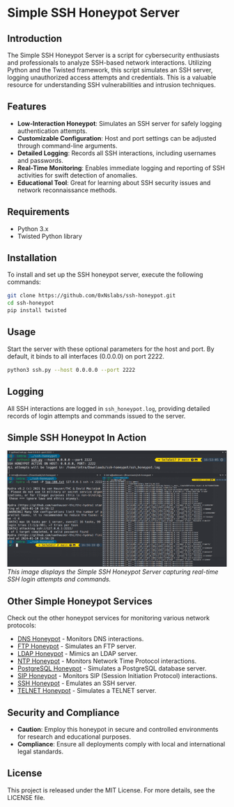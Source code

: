 # Simple SSH Honeypot Server

## Introduction
The Simple SSH Honeypot Server is a script for cybersecurity enthusiasts and professionals to analyze SSH-based network interactions. Utilizing Python and the Twisted framework, this script simulates an SSH server, logging unauthorized access attempts and credentials. This is a valuable resource for understanding SSH vulnerabilities and intrusion techniques.

## Features
- **Low-Interaction Honeypot**: Simulates an SSH server for safely logging authentication attempts.
- **Customizable Configuration**: Host and port settings can be adjusted through command-line arguments.
- **Detailed Logging**: Records all SSH interactions, including usernames and passwords.
- **Real-Time Monitoring**: Enables immediate logging and reporting of SSH activities for swift detection of anomalies.
- **Educational Tool**: Great for learning about SSH security issues and network reconnaissance methods.

## Requirements
- Python 3.x
- Twisted Python library

## Installation
To install and set up the SSH honeypot server, execute the following commands:

```bash
git clone https://github.com/0xNslabs/ssh-honeypot.git
cd ssh-honeypot
pip install twisted
```

## Usage
Start the server with these optional parameters for the host and port. By default, it binds to all interfaces (0.0.0.0) on port 2222.

```bash
python3 ssh.py --host 0.0.0.0 --port 2222
```

## Logging
All SSH interactions are logged in `ssh_honeypot.log`, providing detailed records of login attempts and commands issued to the server.

## Simple SSH Honeypot In Action
![Simple SSH Honeypot in Action](https://raw.githubusercontent.com/0xNslabs/ssh-honeypot/main/PoC.png)
*This image displays the Simple SSH Honeypot Server capturing real-time SSH login attempts and commands.*

## Other Simple Honeypot Services

Check out the other honeypot services for monitoring various network protocols:

- [DNS Honeypot](https://github.com/0xNslabs/dns-honeypot) - Monitors DNS interactions.
- [FTP Honeypot](https://github.com/0xNslabs/ftp-honeypot) - Simulates an FTP server.
- [LDAP Honeypot](https://github.com/0xNslabs/ldap-honeypot) - Mimics an LDAP server.
- [NTP Honeypot](https://github.com/0xNslabs/ntp-honeypot) - Monitors Network Time Protocol interactions.
- [PostgreSQL Honeypot](https://github.com/0xNslabs/postgresql-honeypot) - Simulates a PostgreSQL database server.
- [SIP Honeypot](https://github.com/0xNslabs/sip-honeypot) - Monitors SIP (Session Initiation Protocol) interactions.
- [SSH Honeypot](https://github.com/0xNslabs/ssh-honeypot) - Emulates an SSH server.
- [TELNET Honeypot](https://github.com/0xNslabs/telnet-honeypot) - Simulates a TELNET server.

## Security and Compliance
- **Caution**: Employ this honeypot in secure and controlled environments for research and educational purposes.
- **Compliance**: Ensure all deployments comply with local and international legal standards.

## License
This project is released under the MIT License. For more details, see the LICENSE file.